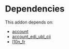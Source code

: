 # Dependencies

This addon depends on:

- [account](../../odoo-bringout-oca-ocb-account)
- [account_edi_ubl_cii](../../odoo-bringout-oca-ocb-account_edi_ubl_cii)
- [l10n_fr](../../odoo-bringout-oca-ocb-l10n_fr)
